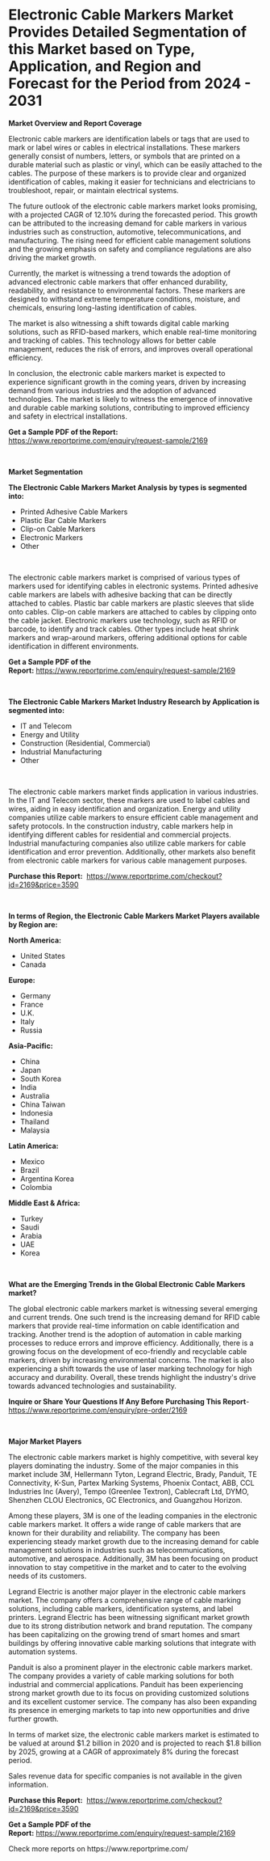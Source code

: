 <p><h1>Electronic Cable Markers Market Provides Detailed Segmentation of this Market based on Type, Application, and Region and Forecast for the Period from 2024 - 2031</h1></p><p><strong>Market Overview and Report Coverage</strong></p>
<p><p>Electronic cable markers are identification labels or tags that are used to mark or label wires or cables in electrical installations. These markers generally consist of numbers, letters, or symbols that are printed on a durable material such as plastic or vinyl, which can be easily attached to the cables. The purpose of these markers is to provide clear and organized identification of cables, making it easier for technicians and electricians to troubleshoot, repair, or maintain electrical systems.</p><p>The future outlook of the electronic cable markers market looks promising, with a projected CAGR of 12.10% during the forecasted period. This growth can be attributed to the increasing demand for cable markers in various industries such as construction, automotive, telecommunications, and manufacturing. The rising need for efficient cable management solutions and the growing emphasis on safety and compliance regulations are also driving the market growth.</p><p>Currently, the market is witnessing a trend towards the adoption of advanced electronic cable markers that offer enhanced durability, readability, and resistance to environmental factors. These markers are designed to withstand extreme temperature conditions, moisture, and chemicals, ensuring long-lasting identification of cables.</p><p>The market is also witnessing a shift towards digital cable marking solutions, such as RFID-based markers, which enable real-time monitoring and tracking of cables. This technology allows for better cable management, reduces the risk of errors, and improves overall operational efficiency.</p><p>In conclusion, the electronic cable markers market is expected to experience significant growth in the coming years, driven by increasing demand from various industries and the adoption of advanced technologies. The market is likely to witness the emergence of innovative and durable cable marking solutions, contributing to improved efficiency and safety in electrical installations.</p></p>
<p><strong>Get a Sample PDF of the Report:</strong> <a href="https://www.reportprime.com/enquiry/request-sample/2169">https://www.reportprime.com/enquiry/request-sample/2169</a></p>
<p>&nbsp;</p>
<p><strong>Market Segmentation</strong></p>
<p><strong>The Electronic Cable Markers Market Analysis by types is segmented into:</strong></p>
<p><ul><li>Printed Adhesive Cable Markers</li><li>Plastic Bar Cable Markers</li><li>Clip-on Cable Markers</li><li>Electronic Markers</li><li>Other</li></ul></p>
<p>&nbsp;</p>
<p><p>The electronic cable markers market is comprised of various types of markers used for identifying cables in electronic systems. Printed adhesive cable markers are labels with adhesive backing that can be directly attached to cables. Plastic bar cable markers are plastic sleeves that slide onto cables. Clip-on cable markers are attached to cables by clipping onto the cable jacket. Electronic markers use technology, such as RFID or barcode, to identify and track cables. Other types include heat shrink markers and wrap-around markers, offering additional options for cable identification in different environments.</p></p>
<p><strong>Get a Sample PDF of the Report:</strong>&nbsp;<a href="https://www.reportprime.com/enquiry/request-sample/2169">https://www.reportprime.com/enquiry/request-sample/2169</a></p>
<p>&nbsp;</p>
<p><strong>The Electronic Cable Markers Market Industry Research by Application is segmented into:</strong></p>
<p><ul><li>IT and Telecom</li><li>Energy and Utility</li><li>Construction (Residential, Commercial)</li><li>Industrial Manufacturing</li><li>Other</li></ul></p>
<p>&nbsp;</p>
<p><p>The electronic cable markers market finds application in various industries. In the IT and Telecom sector, these markers are used to label cables and wires, aiding in easy identification and organization. Energy and utility companies utilize cable markers to ensure efficient cable management and safety protocols. In the construction industry, cable markers help in identifying different cables for residential and commercial projects. Industrial manufacturing companies also utilize cable markers for cable identification and error prevention. Additionally, other markets also benefit from electronic cable markers for various cable management purposes.</p></p>
<p><strong>Purchase this Report:</strong>&nbsp; <a href="https://www.reportprime.com/checkout?id=2169&price=3590">https://www.reportprime.com/checkout?id=2169&price=3590</a></p>
<p>&nbsp;</p>
<p><strong>In terms of Region, the Electronic Cable Markers Market Players available by Region are:</strong></p>
<p>
    <p> <strong> North America: </strong>
        <ul>
            <li>United States</li>
            <li>Canada</li>
        </ul>
        </p> 
    <p> <strong> Europe: </strong>
        <ul>
            <li>Germany</li>
            <li>France</li>
            <li>U.K.</li>
            <li>Italy</li>
            <li>Russia</li>
        </ul>
        </p> 
    <p> <strong> Asia-Pacific: </strong>
        <ul>
            <li>China</li>
            <li>Japan</li>
            <li>South Korea</li>
            <li>India</li>
            <li>Australia</li>
            <li>China Taiwan</li>
            <li>Indonesia</li>
            <li>Thailand</li>
            <li>Malaysia</li>
        </ul>
        </p> 
    <p> <strong> Latin America: </strong>
        <ul>
            <li>Mexico</li>
            <li>Brazil</li>
            <li>Argentina Korea</li>
            <li>Colombia</li>
        </ul>
        </p> 
    <p> <strong> Middle East & Africa: </strong>
        <ul>
            <li>Turkey</li>
            <li>Saudi</li>
            <li>Arabia</li>
            <li>UAE</li>
            <li>Korea</li>
        </ul>
    </p>
    </p>
<p>&nbsp;</p>
<p><strong>What are the Emerging Trends in the Global Electronic Cable Markers market?</strong></p>
<p><p>The global electronic cable markers market is witnessing several emerging and current trends. One such trend is the increasing demand for RFID cable markers that provide real-time information on cable identification and tracking. Another trend is the adoption of automation in cable marking processes to reduce errors and improve efficiency. Additionally, there is a growing focus on the development of eco-friendly and recyclable cable markers, driven by increasing environmental concerns. The market is also experiencing a shift towards the use of laser marking technology for high accuracy and durability. Overall, these trends highlight the industry's drive towards advanced technologies and sustainability.</p></p>
<p><strong>Inquire or Share Your Questions If Any Before Purchasing This Report</strong>- <a href="https://www.reportprime.com/enquiry/pre-order/2169">https://www.reportprime.com/enquiry/pre-order/2169</a></p>
<p>&nbsp;</p>
<p><strong>Major Market Players</strong></p>
<p><p>The electronic cable markers market is highly competitive, with several key players dominating the industry. Some of the major companies in this market include 3M, Hellermann Tyton, Legrand Electric, Brady, Panduit, TE Connectivity, K-Sun, Partex Marking Systems, Phoenix Contact, ABB, CCL Industries Inc (Avery), Tempo (Greenlee Textron), Cablecraft Ltd, DYMO, Shenzhen CLOU Electronics, GC Electronics, and Guangzhou Horizon.</p><p>Among these players, 3M is one of the leading companies in the electronic cable markers market. It offers a wide range of cable markers that are known for their durability and reliability. The company has been experiencing steady market growth due to the increasing demand for cable management solutions in industries such as telecommunications, automotive, and aerospace. Additionally, 3M has been focusing on product innovation to stay competitive in the market and to cater to the evolving needs of its customers.</p><p>Legrand Electric is another major player in the electronic cable markers market. The company offers a comprehensive range of cable marking solutions, including cable markers, identification systems, and label printers. Legrand Electric has been witnessing significant market growth due to its strong distribution network and brand reputation. The company has been capitalizing on the growing trend of smart homes and smart buildings by offering innovative cable marking solutions that integrate with automation systems.</p><p>Panduit is also a prominent player in the electronic cable markers market. The company provides a variety of cable marking solutions for both industrial and commercial applications. Panduit has been experiencing strong market growth due to its focus on providing customized solutions and its excellent customer service. The company has also been expanding its presence in emerging markets to tap into new opportunities and drive further growth.</p><p>In terms of market size, the electronic cable markers market is estimated to be valued at around $1.2 billion in 2020 and is projected to reach $1.8 billion by 2025, growing at a CAGR of approximately 8% during the forecast period.</p><p>Sales revenue data for specific companies is not available in the given information.</p></p>
<p><strong>Purchase this Report:</strong>&nbsp;&nbsp;<a href="https://www.reportprime.com/checkout?id=2169&price=3590">https://www.reportprime.com/checkout?id=2169&price=3590</a></p>
<p></p>
<p><strong>Get a Sample PDF of the Report:</strong>&nbsp;<a href="https://www.reportprime.com/enquiry/request-sample/2169">https://www.reportprime.com/enquiry/request-sample/2169</a></p>
<p>Check more reports on https://www.reportprime.com/</p>